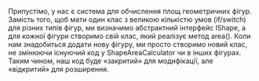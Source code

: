 Припустімо, у нас є система для обчислення площ геометричних фігур. Замість того, щоб мати один клас з великою кількістю умов (if/switch) для різних типів фігур, ми визначимо абстрактний інтерфейс IShape, а для кожної фігури створимо свій клас, який реалізує метод area(). Коли нам знадобиться додати нову фігуру, ми просто створимо новий клас, не змінюючи існуючий код у ShapeAreaCalculator чи в інших фігурах. Таким чином, наш код буде «закритий» для модифікації, але «відкритий» для розширення.
